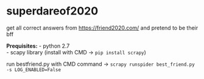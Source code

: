 # superdareof2020
get all correct answers from https://friend2020.com/ and pretend to be their bff

  **Prequisites:**
    - python 2.7   
    - scapy library (install with CMD -> `pip install scrapy`)

run bestfriend.py with CMD command -> `scrapy runspider best_friend.py -s LOG_ENABLED=False`
